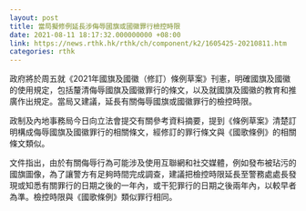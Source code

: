 ```yaml
---
layout: post
title: 當局擬修例延長涉侮辱國旗或國徽罪行檢控時限
date: 2021-08-11 18:17:32.000000000 +08:00
link: https://news.rthk.hk/rthk/ch/component/k2/1605425-20210811.htm
categories: rthk
---
```


政府將於周五就《2021年國旗及國徽（修訂）條例草案》刊憲，明確國旗及國徽的使用規定，包括釐清侮辱國旗及國徽罪行的條文，以及就國旗及國徽的教育和推廣作出規定。當局又建議，延長有關侮辱國旗或國徽罪行的檢控時限。

政制及內地事務局今日向立法會提交有關參考資料摘要，提到《條例草案》清楚訂明構成侮辱國旗及國徽罪行的相關條文，經修訂的罪行條文與《國歌條例》的相關條文類似。

文件指出，由於有關侮辱行為可能涉及使用互聯網和社交媒體，例如發布被玷污的國旗圖像，為了讓警方有足夠時間完成調查，建議把檢控時限延長至警務處處長發現或知悉有關罪行的日期之後的一年內，或干犯罪行的日期之後兩年內，以較早者為準。檢控時限與《國歌條例》類似罪行相同。
